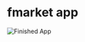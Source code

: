 # fmarket app


  ![Finished App](https://github.com/hakkicansengonul/images/blob/master/fmarket.gif)

